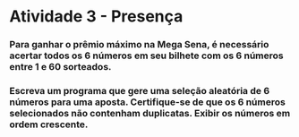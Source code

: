 # Atividade 3 - Presença

### Para ganhar o prêmio máximo na Mega Sena, é necessário acertar todos os 6 números em seu bilhete com os 6 números entre 1 e 60 sorteados. 
### Escreva um programa que gere uma seleção aleatória de 6 números para uma aposta. Certifique-se de que os 6 números selecionados não contenham duplicatas. Exibir os números em ordem crescente.